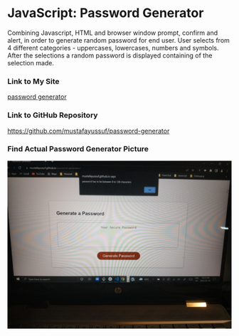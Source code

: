 # JavaScript: Password Generator

Combining Javascript, HTML and browser window prompt, confirm and alert, in order to generate random password for end user. User selects from 4 different categories - uppercases, lowercases, numbers and symbols. After the  selections a random password is displayed containing of the selection made.

### Link to My Site

[password generator](https://mustafayussuf.github.io/password-generator/)

### Link to GitHub Repository

https://github.com/mustafayussuf/password-generator


### Find Actual Password Generator Picture 


![password generator picture](./Assets/images/01image.jpg)